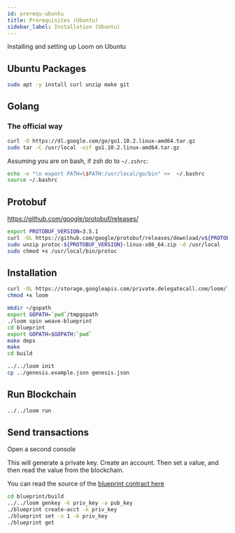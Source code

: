 ```yaml
---
id: prereqs-ubuntu
title: Prerequisites (Ubuntu)
sidebar_label: Installation (Ubuntu)
---
```

Installing and setting up Loom on Ubuntu

## Ubuntu Packages

```bash
sudo apt -y install curl unzip make git
```

## Golang

### The official way

```bash
curl -O https://dl.google.com/go/go1.10.2.linux-amd64.tar.gz
sudo tar -C /usr/local -xzf go1.10.2.linux-amd64.tar.gz
```

Assuming you are on bash, if zsh do to `~/.zshrc`:

```bash
echo -e "\n export PATH=\$PATH:/usr/local/go/bin" >>  ~/.bashrc
source ~/.bashrc
```

## Protobuf

https://github.com/google/protobuf/releases/

```bash
export PROTOBUF_VERSION=3.5.1
curl -OL https://github.com/google/protobuf/releases/download/v${PROTOBUF_VERSION}/protoc-${PROTOBUF_VERSION}-linux-x86_64.zip
sudo unzip protoc-${PROTOBUF_VERSION}-linux-x86_64.zip -d /usr/local
sudo chmod +x /usr/local/bin/protoc
```

## Installation

```bash
curl -OL https://storage.googleapis.com/private.delegatecall.com/loom/linux/build-139/loom
chmod +x loom

mkdir ~/gopath
export GOPATH=`pwd`/tmpgopath
./loom spin weave-blueprint
cd blueprint
export GOPATH=$GOPATH:`pwd`
make deps
make
cd build

../../loom init
cp ../genesis.example.json genesis.json
```

## Run Blockchain

```bash
../../loom run
```

## Send transactions

Open a second console

This will generate a private key. Create an account. Then set a value, and then read the value from the blockchain.

You can read the source of the [blueprint contract here](https://github.com/loomnetwork/weave-blueprint)

```bash
cd blueprint/build
../../loom genkey -k priv_key -a pub_key
./blueprint create-acct -k priv_key
./blueprint set -v 1 -k priv_key
./blueprint get
```